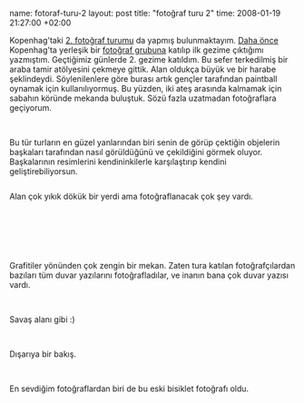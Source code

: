 name: fotoraf-turu-2
layout: post
title: "fotoğraf turu 2"
time: 2008-01-19 21:27:00 +02:00

Kopenhag'taki <a href="http://www.flickr.com/groups/cph/discuss/72157603632276463/">2. fotoğraf turumu</a> da yapmış bulunmaktayım. <a href="http://blog.tayfunsen.com/2007/12/geri-dndm.html">Daha önce</a> Kopenhag'ta yerleşik bir <a href="http://www.flickr.com/groups/cph/">fotoğraf grubuna</a> katılıp ilk gezime çıktığımı yazmıştım. Geçtiğimiz günlerde 2. gezime katıldım. Bu sefer terkedilmiş bir araba tamir atölyesini çekmeye gittik. Alan oldukça büyük ve bir harabe şeklindeydi. Söylenilenlere göre burası artık gençler tarafından paintball oynamak için kullanılıyormuş. Bu yüzden, iki ateş arasında kalmamak için sabahın köründe mekanda buluştuk. Sözü fazla uzatmadan fotoğraflara geçiyorum.<br /><br /><a href="http://1.bp.blogspot.com/_AZvuJ9kmERM/R40152eOdCI/AAAAAAAAAe0/sT7ovpKHkS8/s1600-h/DSCN8631_1.JPG"><img style="margin: 0px auto 10px; display: block; text-align: center; cursor: pointer;" src="http://1.bp.blogspot.com/_AZvuJ9kmERM/R40152eOdCI/AAAAAAAAAe0/sT7ovpKHkS8/s400/DSCN8631_1.JPG" alt="" id="BLOGGER_PHOTO_ID_5155836416400192546" border="0" /></a><br />Bu tür turların en güzel yanlarından biri senin de görüp çektiğin objelerin başkaları tarafından nasıl görüldüğünü ve çekildiğini görmek oluyor. Başkalarının resimlerini kendininkilerle karşılaştırıp kendini geliştirebiliyorsun.<br /><br /><a href="http://2.bp.blogspot.com/_AZvuJ9kmERM/R4016GeOdDI/AAAAAAAAAe8/koEMcB07jXQ/s1600-h/DSCN8637_1.JPG"><img style="margin: 0px auto 10px; display: block; text-align: center; cursor: pointer;" src="http://2.bp.blogspot.com/_AZvuJ9kmERM/R4016GeOdDI/AAAAAAAAAe8/koEMcB07jXQ/s400/DSCN8637_1.JPG" alt="" id="BLOGGER_PHOTO_ID_5155836420695159858" border="0" /></a>Alan çok yıkık dökük bir yerdi ama fotoğraflanacak çok şey vardı.<br /><br /><br /><a href="http://4.bp.blogspot.com/_AZvuJ9kmERM/R4016meOdEI/AAAAAAAAAfE/UK2Jec8FSWM/s1600-h/DSCN8667_1.JPG"><img style="margin: 0px auto 10px; display: block; text-align: center; cursor: pointer;" src="http://4.bp.blogspot.com/_AZvuJ9kmERM/R4016meOdEI/AAAAAAAAAfE/UK2Jec8FSWM/s400/DSCN8667_1.JPG" alt="" id="BLOGGER_PHOTO_ID_5155836429285094466" border="0" /></a><br /><br /><br /><a href="http://1.bp.blogspot.com/_AZvuJ9kmERM/R40162eOdFI/AAAAAAAAAfM/SZvK3kflvlU/s1600-h/DSCN8698_1.JPG"><img style="margin: 0px auto 10px; display: block; text-align: center; cursor: pointer;" src="http://1.bp.blogspot.com/_AZvuJ9kmERM/R40162eOdFI/AAAAAAAAAfM/SZvK3kflvlU/s400/DSCN8698_1.JPG" alt="" id="BLOGGER_PHOTO_ID_5155836433580061778" border="0" /></a>Grafitiler yönünden çok zengin bir mekan. Zaten tura katılan fotoğrafçılardan bazıları tüm duvar yazılarını fotoğrafladılar, ve inanın bana çok duvar yazısı vardı.<br /><br /><br /><a href="http://2.bp.blogspot.com/_AZvuJ9kmERM/R4017GeOdGI/AAAAAAAAAfU/tqaYPsWhJ84/s1600-h/DSCN8702_1.JPG"><img style="margin: 0px auto 10px; display: block; text-align: center; cursor: pointer;" src="http://2.bp.blogspot.com/_AZvuJ9kmERM/R4017GeOdGI/AAAAAAAAAfU/tqaYPsWhJ84/s400/DSCN8702_1.JPG" alt="" id="BLOGGER_PHOTO_ID_5155836437875029090" border="0" /></a>Savaş alanı gibi :)<br /><br /><br /><a href="http://3.bp.blogspot.com/_AZvuJ9kmERM/R402wWeOdHI/AAAAAAAAAfc/m9jYnsdMobE/s1600-h/DSCN8709_1.JPG"><img style="margin: 0px auto 10px; display: block; text-align: center; cursor: pointer;" src="http://3.bp.blogspot.com/_AZvuJ9kmERM/R402wWeOdHI/AAAAAAAAAfc/m9jYnsdMobE/s400/DSCN8709_1.JPG" alt="" id="BLOGGER_PHOTO_ID_5155837352703063154" border="0" /></a>Dışarıya bir bakış.<br /><br /><br /><a href="http://4.bp.blogspot.com/_AZvuJ9kmERM/R402wmeOdII/AAAAAAAAAfk/qs77TNQ7xtQ/s1600-h/DSCN8724_1.JPG"><img style="margin: 0px auto 10px; display: block; text-align: center; cursor: pointer;" src="http://4.bp.blogspot.com/_AZvuJ9kmERM/R402wmeOdII/AAAAAAAAAfk/qs77TNQ7xtQ/s400/DSCN8724_1.JPG" alt="" id="BLOGGER_PHOTO_ID_5155837356998030466" border="0" /></a>En sevdiğim fotoğraflardan biri de bu eski bisiklet fotoğrafı oldu.
